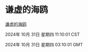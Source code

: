 # 谦虚的海鸥
[谦虚的海鸥](http://219.139.197.74:56308/qxdho/course/base/hotlink/index.php)

2024年 10月 31日 星期四 11:10:01 CST

2024年 10月 31日 星期四 03:10:01 GMT
